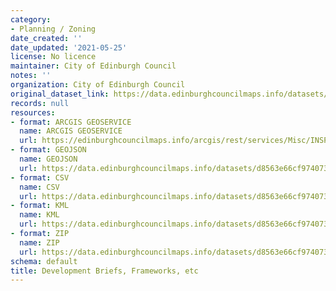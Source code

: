 ```yaml
---
category:
- Planning / Zoning
date_created: ''
date_updated: '2021-05-25'
license: No licence
maintainer: City of Edinburgh Council
notes: ''
organization: City of Edinburgh Council
original_dataset_link: https://data.edinburghcouncilmaps.info/datasets/d8563e66cf974073955872fd7d0b4863_42
records: null
resources:
- format: ARCGIS GEOSERVICE
  name: ARCGIS GEOSERVICE
  url: https://edinburghcouncilmaps.info/arcgis/rest/services/Misc/INSPIRE/MapServer/42
- format: GEOJSON
  name: GEOJSON
  url: https://data.edinburghcouncilmaps.info/datasets/d8563e66cf974073955872fd7d0b4863_42.geojson?outSR=%7B%22latestWkid%22%3A27700%2C%22wkid%22%3A27700%7D
- format: CSV
  name: CSV
  url: https://data.edinburghcouncilmaps.info/datasets/d8563e66cf974073955872fd7d0b4863_42.csv?outSR=%7B%22latestWkid%22%3A27700%2C%22wkid%22%3A27700%7D
- format: KML
  name: KML
  url: https://data.edinburghcouncilmaps.info/datasets/d8563e66cf974073955872fd7d0b4863_42.kml?outSR=%7B%22latestWkid%22%3A27700%2C%22wkid%22%3A27700%7D
- format: ZIP
  name: ZIP
  url: https://data.edinburghcouncilmaps.info/datasets/d8563e66cf974073955872fd7d0b4863_42.zip?outSR=%7B%22latestWkid%22%3A27700%2C%22wkid%22%3A27700%7D
schema: default
title: Development Briefs, Frameworks, etc
---
```

